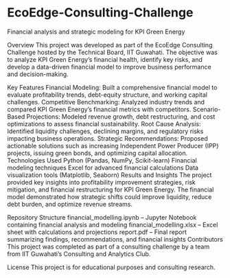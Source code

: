 # EcoEdge-Consulting-Challenge
Financial analysis and strategic modeling for KPI Green Energy

Overview
This project was developed as part of the EcoEdge Consulting Challenge hosted by the Technical Board, IIT Guwahati. The objective was to analyze KPI Green Energy’s financial health, identify key risks, and develop a data-driven financial model to improve business performance and decision-making.

Key Features
Financial Modeling: Built a comprehensive financial model to evaluate profitability trends, debt-equity structure, and working capital challenges.
Competitive Benchmarking: Analyzed industry trends and compared KPI Green Energy’s financial metrics with competitors.
Scenario-Based Projections: Modeled revenue growth, debt restructuring, and cost optimizations to assess financial sustainability.
Root Cause Analysis: Identified liquidity challenges, declining margins, and regulatory risks impacting business operations.
Strategic Recommendations: Proposed actionable solutions such as increasing Independent Power Producer (IPP) projects, issuing green bonds, and optimizing capital allocation.
Technologies Used
Python (Pandas, NumPy, Scikit-learn)
Financial modeling techniques
Excel for advanced financial calculations
Data visualization tools (Matplotlib, Seaborn)
Results and Insights
The project provided key insights into profitability improvement strategies, risk mitigation, and financial restructuring for KPI Green Energy. The financial model demonstrated how strategic shifts could improve liquidity, reduce debt burden, and optimize revenue streams.

Repository Structure
financial_modelling.ipynb – Jupyter Notebook containing financial analysis and modeling
financial_modelling.xlsx – Excel sheet with calculations and projections
report.pdf – Final report summarizing findings, recommendations, and financial insights
Contributors
This project was completed as part of a consulting challenge by a team from IIT Guwahati’s Consulting and Analytics Club.

License
This project is for educational purposes and consulting research.
